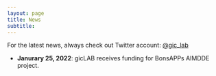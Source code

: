 ```yaml
---
layout: page
title: News
subtitle: 
---
```


For the latest news, always check out Twitter account: [@gic_lab](https://twitter.com/gic_lab)

- **Janurary 25, 2022**: gicLAB receives funding for BonsAPPs AIMDDE project.
